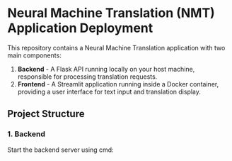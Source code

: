 # Neural Machine Translation (NMT) Application Deployment

This repository contains a Neural Machine Translation application with two main components:

1. **Backend** - A Flask API running locally on your host machine, responsible for processing translation requests.
2. **Frontend** - A Streamlit application running inside a Docker container, providing a user interface for text input and translation display.

## Project Structure

### 1. Backend

Start the backend server using cmd:
```

```